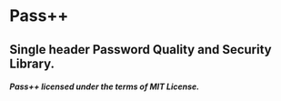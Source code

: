 # Pass++
## Single header Password Quality and Security Library.
##### Pass++ licensed under the terms of MIT License.
